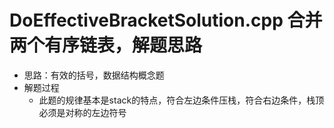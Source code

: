 # DoEffectiveBracketSolution.cpp 合并两个有序链表，解题思路
* 思路：有效的括号，数据结构概念题
* 解题过程
  * 此题的规律基本是stack的特点，符合左边条件压栈，符合右边条件，栈顶必须是对称的左边符号
